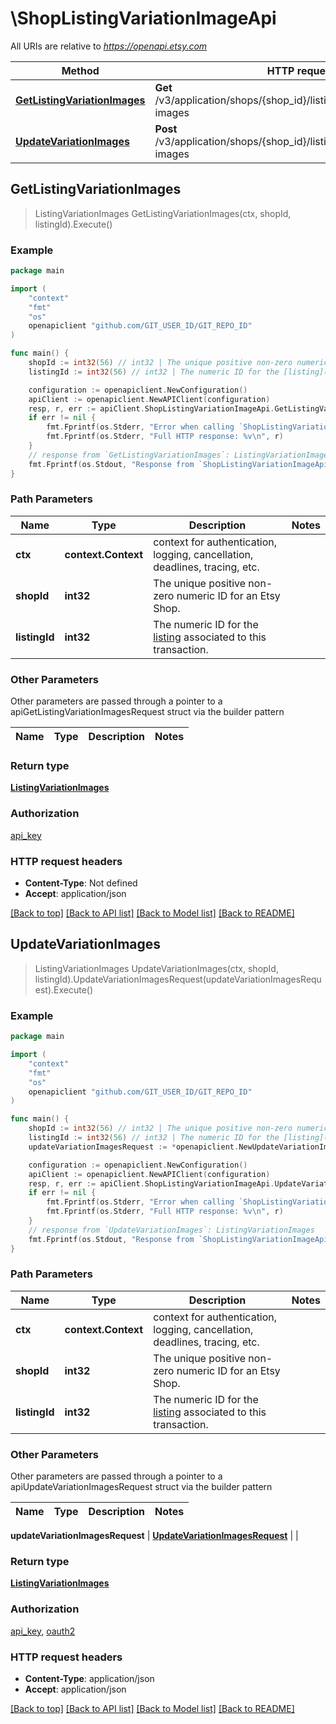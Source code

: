 # \ShopListingVariationImageApi

All URIs are relative to *https://openapi.etsy.com*

Method | HTTP request | Description
------------- | ------------- | -------------
[**GetListingVariationImages**](ShopListingVariationImageApi.md#GetListingVariationImages) | **Get** /v3/application/shops/{shop_id}/listings/{listing_id}/variation-images | 
[**UpdateVariationImages**](ShopListingVariationImageApi.md#UpdateVariationImages) | **Post** /v3/application/shops/{shop_id}/listings/{listing_id}/variation-images | 



## GetListingVariationImages

> ListingVariationImages GetListingVariationImages(ctx, shopId, listingId).Execute()





### Example

```go
package main

import (
    "context"
    "fmt"
    "os"
    openapiclient "github.com/GIT_USER_ID/GIT_REPO_ID"
)

func main() {
    shopId := int32(56) // int32 | The unique positive non-zero numeric ID for an Etsy Shop.
    listingId := int32(56) // int32 | The numeric ID for the [listing](/documentation/reference#tag/ShopListing) associated to this transaction.

    configuration := openapiclient.NewConfiguration()
    apiClient := openapiclient.NewAPIClient(configuration)
    resp, r, err := apiClient.ShopListingVariationImageApi.GetListingVariationImages(context.Background(), shopId, listingId).Execute()
    if err != nil {
        fmt.Fprintf(os.Stderr, "Error when calling `ShopListingVariationImageApi.GetListingVariationImages``: %v\n", err)
        fmt.Fprintf(os.Stderr, "Full HTTP response: %v\n", r)
    }
    // response from `GetListingVariationImages`: ListingVariationImages
    fmt.Fprintf(os.Stdout, "Response from `ShopListingVariationImageApi.GetListingVariationImages`: %v\n", resp)
}
```

### Path Parameters


Name | Type | Description  | Notes
------------- | ------------- | ------------- | -------------
**ctx** | **context.Context** | context for authentication, logging, cancellation, deadlines, tracing, etc.
**shopId** | **int32** | The unique positive non-zero numeric ID for an Etsy Shop. | 
**listingId** | **int32** | The numeric ID for the [listing](/documentation/reference#tag/ShopListing) associated to this transaction. | 

### Other Parameters

Other parameters are passed through a pointer to a apiGetListingVariationImagesRequest struct via the builder pattern


Name | Type | Description  | Notes
------------- | ------------- | ------------- | -------------



### Return type

[**ListingVariationImages**](ListingVariationImages.md)

### Authorization

[api_key](../README.md#api_key)

### HTTP request headers

- **Content-Type**: Not defined
- **Accept**: application/json

[[Back to top]](#) [[Back to API list]](../README.md#documentation-for-api-endpoints)
[[Back to Model list]](../README.md#documentation-for-models)
[[Back to README]](../README.md)


## UpdateVariationImages

> ListingVariationImages UpdateVariationImages(ctx, shopId, listingId).UpdateVariationImagesRequest(updateVariationImagesRequest).Execute()





### Example

```go
package main

import (
    "context"
    "fmt"
    "os"
    openapiclient "github.com/GIT_USER_ID/GIT_REPO_ID"
)

func main() {
    shopId := int32(56) // int32 | The unique positive non-zero numeric ID for an Etsy Shop.
    listingId := int32(56) // int32 | The numeric ID for the [listing](/documentation/reference#tag/ShopListing) associated to this transaction.
    updateVariationImagesRequest := *openapiclient.NewUpdateVariationImagesRequest([]openapiclient.UpdateVariationImagesRequestVariationImagesInner{*openapiclient.NewUpdateVariationImagesRequestVariationImagesInner(int32(123), int32(123), int32(123))}) // UpdateVariationImagesRequest |  (optional)

    configuration := openapiclient.NewConfiguration()
    apiClient := openapiclient.NewAPIClient(configuration)
    resp, r, err := apiClient.ShopListingVariationImageApi.UpdateVariationImages(context.Background(), shopId, listingId).UpdateVariationImagesRequest(updateVariationImagesRequest).Execute()
    if err != nil {
        fmt.Fprintf(os.Stderr, "Error when calling `ShopListingVariationImageApi.UpdateVariationImages``: %v\n", err)
        fmt.Fprintf(os.Stderr, "Full HTTP response: %v\n", r)
    }
    // response from `UpdateVariationImages`: ListingVariationImages
    fmt.Fprintf(os.Stdout, "Response from `ShopListingVariationImageApi.UpdateVariationImages`: %v\n", resp)
}
```

### Path Parameters


Name | Type | Description  | Notes
------------- | ------------- | ------------- | -------------
**ctx** | **context.Context** | context for authentication, logging, cancellation, deadlines, tracing, etc.
**shopId** | **int32** | The unique positive non-zero numeric ID for an Etsy Shop. | 
**listingId** | **int32** | The numeric ID for the [listing](/documentation/reference#tag/ShopListing) associated to this transaction. | 

### Other Parameters

Other parameters are passed through a pointer to a apiUpdateVariationImagesRequest struct via the builder pattern


Name | Type | Description  | Notes
------------- | ------------- | ------------- | -------------


 **updateVariationImagesRequest** | [**UpdateVariationImagesRequest**](UpdateVariationImagesRequest.md) |  | 

### Return type

[**ListingVariationImages**](ListingVariationImages.md)

### Authorization

[api_key](../README.md#api_key), [oauth2](../README.md#oauth2)

### HTTP request headers

- **Content-Type**: application/json
- **Accept**: application/json

[[Back to top]](#) [[Back to API list]](../README.md#documentation-for-api-endpoints)
[[Back to Model list]](../README.md#documentation-for-models)
[[Back to README]](../README.md)

